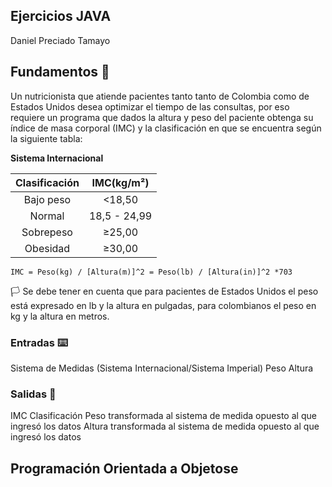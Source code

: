 ## Ejercicios JAVA

Daniel Preciado Tamayo

## Fundamentos :green_apple:
Un nutricionista que atiende pacientes tanto tanto de Colombia como de Estados Unidos desea optimizar el tiempo de las consultas, por eso requiere un programa que dados la altura y peso del paciente obtenga su índice de masa corporal (IMC) y la clasificación en que se encuentra según la siguiente tabla:

**Sistema Internacional**

| Clasificación 	|  IMC(kg/m²)  	|
|:-------------:	|:------------:	|
|   Bajo peso   	|    <18,50    	|
|     Normal    	| 18,5 - 24,99 	|
|   Sobrepeso   	|    ≥25,00    	|
|    Obesidad   	|    ≥30,00    	|

    IMC = Peso(kg) / [Altura(m)]^2 = Peso(lb) / [Altura(in)]^2 *703

:white_flag: Se debe tener en cuenta que para pacientes de Estados Unidos el peso está expresado en lb y la altura en pulgadas, para colombianos el peso en kg y la altura en metros. 

### Entradas :keyboard:

Sistema de Medidas (Sistema Internacional/Sistema Imperial)
Peso
Altura

### Salidas :checkered_flag:

IMC
Clasificación
Peso transformada al sistema de medida opuesto al que ingresó los datos
Altura transformada al sistema de medida opuesto al que ingresó los datos

## Programación Orientada a Objetose
